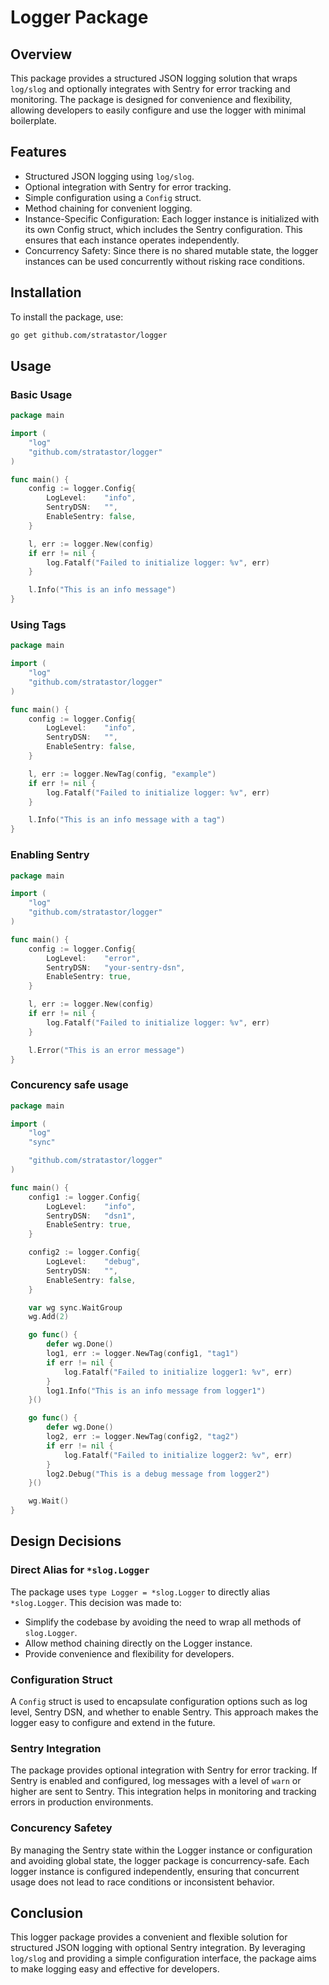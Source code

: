 # Logger Package

## Overview

This package provides a structured JSON logging solution that wraps `log/slog` and optionally integrates with Sentry for error tracking and monitoring. The package is designed for convenience and flexibility, allowing developers to easily configure and use the logger with minimal boilerplate.

## Features

- Structured JSON logging using `log/slog`.
- Optional integration with Sentry for error tracking.
- Simple configuration using a `Config` struct.
- Method chaining for convenient logging.
- Instance-Specific Configuration: Each logger instance is initialized with its own Config struct, which includes the Sentry configuration. This ensures that each instance operates independently.
- Concurrency Safety: Since there is no shared mutable state, the logger instances can be used concurrently without risking race conditions.

## Installation

To install the package, use:

```sh
go get github.com/stratastor/logger
```

## Usage

### Basic Usage

```go
package main

import (
    "log"
    "github.com/stratastor/logger"
)

func main() {
    config := logger.Config{
        LogLevel:    "info",
        SentryDSN:   "",
        EnableSentry: false,
    }

    l, err := logger.New(config)
    if err != nil {
        log.Fatalf("Failed to initialize logger: %v", err)
    }

    l.Info("This is an info message")
}
```

### Using Tags

```go
package main

import (
    "log"
    "github.com/stratastor/logger"
)

func main() {
    config := logger.Config{
        LogLevel:    "info",
        SentryDSN:   "",
        EnableSentry: false,
    }

    l, err := logger.NewTag(config, "example")
    if err != nil {
        log.Fatalf("Failed to initialize logger: %v", err)
    }

    l.Info("This is an info message with a tag")
}
```

### Enabling Sentry

```go
package main

import (
    "log"
    "github.com/stratastor/logger"
)

func main() {
    config := logger.Config{
        LogLevel:    "error",
        SentryDSN:   "your-sentry-dsn",
        EnableSentry: true,
    }

    l, err := logger.New(config)
    if err != nil {
        log.Fatalf("Failed to initialize logger: %v", err)
    }

    l.Error("This is an error message")
}
```

### Concurency safe usage

```go
package main

import (
    "log"
    "sync"

    "github.com/stratastor/logger"
)

func main() {
    config1 := logger.Config{
        LogLevel:    "info",
        SentryDSN:   "dsn1",
        EnableSentry: true,
    }

    config2 := logger.Config{
        LogLevel:    "debug",
        SentryDSN:   "",
        EnableSentry: false,
    }

    var wg sync.WaitGroup
    wg.Add(2)

    go func() {
        defer wg.Done()
        log1, err := logger.NewTag(config1, "tag1")
        if err != nil {
            log.Fatalf("Failed to initialize logger1: %v", err)
        }
        log1.Info("This is an info message from logger1")
    }()

    go func() {
        defer wg.Done()
        log2, err := logger.NewTag(config2, "tag2")
        if err != nil {
            log.Fatalf("Failed to initialize logger2: %v", err)
        }
        log2.Debug("This is a debug message from logger2")
    }()

    wg.Wait()
}
```

## Design Decisions

### Direct Alias for `*slog.Logger`

The package uses `type Logger = *slog.Logger` to directly alias `*slog.Logger`. This decision was made to:

- Simplify the codebase by avoiding the need to wrap all methods of `slog.Logger`.
- Allow method chaining directly on the Logger instance.
- Provide convenience and flexibility for developers.

### Configuration Struct

A `Config` struct is used to encapsulate configuration options such as log level, Sentry DSN, and whether to enable Sentry. This approach makes the logger easy to configure and extend in the future.

### Sentry Integration

The package provides optional integration with Sentry for error tracking. If Sentry is enabled and configured, log messages with a level of `warn` or higher are sent to Sentry. This integration helps in monitoring and tracking errors in production environments.


### Concurency Safetey

By managing the Sentry state within the Logger instance or configuration and avoiding global state, the logger package is concurrency-safe. Each logger instance is configured independently, ensuring that concurrent usage does not lead to race conditions or inconsistent behavior.

## Conclusion

This logger package provides a convenient and flexible solution for structured JSON logging with optional Sentry integration. By leveraging `log/slog` and providing a simple configuration interface, the package aims to make logging easy and effective for developers.
